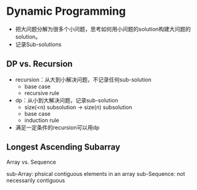 # Dynamic Programming

- 把大问题分解为很多个小问题，思考如何用小问题的solution构建大问题的solution。
- 记录Sub-solutions

## DP vs. Recursion
- recursion：从大到小解决问题，不记录任何sub-solution
    - base case
    - recursive rule
- dp：从小到大解决问题，记录sub-solution
    - size(<n) subsolution -> size(n) subsolution
    - base case
    - induction rule
- 满足一定条件的recursion可以用dp


## Longest Ascending Subarray

Array vs. Sequence

sub-Array: phsical contiguous elements in an array
sub-Sequence: not necessarily contiguous